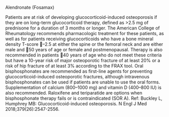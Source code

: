 Alendronate (Fosamax)

Patients are at risk of developing glucocorticoid-induced osteoporosis if they are on long-term
glucocorticoid therapy, defined as >2.5 mg of prednisone for a duration of 3 months or longer. The
American College of Rheumatology recommends pharmacologic treatment for these patients, as well as
for patients receiving glucocorticoids who have a bone mineral density T-score –2.5 at either the spine
or the femoral neck and are either male and 50 years of age or female and postmenopausal. Therapy is
also recommended in patients 40 years of age who do not meet these criteria but have a 10-year risk of
major osteoporotic fracture of at least 20% or a risk of hip fracture of at least 3% according to the FRAX
tool.
Oral bisphosphonates are recommended as first-line agents for preventing glucocorticoid-induced
osteoporotic fractures, although intravenous bisphosphonates can be used if patients are unable to use the
oral forms. Supplementation of calcium (800–1000 mg) and vitamin D (400–800 IU) is also recommended.
Raloxifene and teriparatide are options when bisphosphonate therapy fails or is contraindicated (SOR A).
Ref: Buckley L, Humphrey MB: Glucocorticoid-induced osteoporosis. N Engl J Med 2018;379(26):2547-2556.